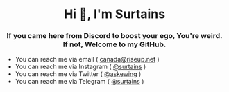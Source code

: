 <h1 align="center">Hi 👋, I'm Surtains</h1>
<h3 align="center">If you came here from Discord to boost your ego, You're weird. If not, Welcome to my GitHub.</h3>

- You can reach me via email ( canada@riseup.net )
- You can reach me via Instagram ( <a href="https://instagram.com/surtains" rel="noreferrer noopener" target="_blank">@surtains</a> )
- You can reach me via Twitter ( <a href="https://twitter.com/askewing" rel="noreferrer noopener" target="_blank">@askewing</a> )
- You can reach me via Telegram ( <a href="https://t.me/surtains" rel="noreferrer noopener" target="_blank">@surtains</a> )
